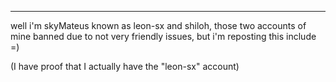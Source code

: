 ---

well i'm skyMateus known as leon-sx and shiloh, those two accounts of mine banned due to not very friendly issues, but i'm reposting this include =)

(I have proof that I actually have the "leon-sx" account)
